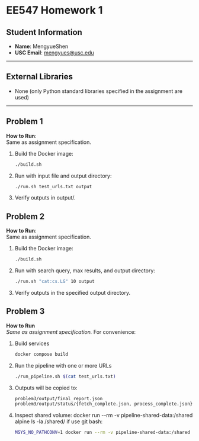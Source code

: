 # EE547 Homework 1

## Student Information
- **Name**: MengyueShen  
- **USC Email**: mengyues@usc.edu  

---

## External Libraries
- None (only Python standard libraries specified in the assignment are used)

---

## Problem 1
**How to Run**:  
Same as assignment specification.  
1. Build the Docker image:  
   ```bash
   ./build.sh
2. Run with input file and output directory:
   ```bash
   ./run.sh test_urls.txt output
3. Verify outputs in output/.


## Problem 2
**How to Run**:  
Same as assignment specification.
1. Build the Docker image:
   ```bash
   ./build.sh
2. Run with search query, max results, and output directory:
   ```bash
   ./run.sh "cat:cs.LG" 10 output
3. Verify outputs in the specified output directory.

## Problem 3

**How to Run**  
_Same as assignment specification._ For convenience:
1. Build services  
   ```bash
   docker compose build       

2. Run the pipeline with one or more URLs
   ```bash
   ./run_pipeline.sh $(cat test_urls.txt)  

3. Outputs will be copied to:
   ```bash
   problem3/output/final_report.json
   problem3/output/status/{fetch_complete.json, process_complete.json}

4.  Inspect shared volume: docker run --rm -v pipeline-shared-data:/shared alpine ls -la /shared/
if use git bash:
    ```bash
    MSYS_NO_PATHCONV=1 docker run --rm -v pipeline-shared-data:/shared alpine ls -la /shared/

